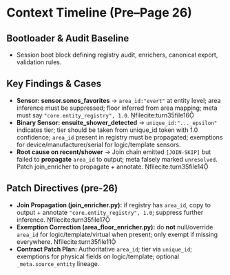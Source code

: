 # Context Timeline (Pre–Page 26)

## Bootloader & Audit Baseline

- Session boot block defining registry audit, enrichers, canonical export, validation rules.

## Key Findings & Cases

- **Sensor: sensor.sonos_favorites** → `area_id:"evert"` at entity level; area inference must be suppressed; floor inferred from area mapping; meta must say `"core.entity_registry", 1.0`. filecite:turn35file16
- **Binary Sensor: ensuite_shower_detected** → `unique_id:"..._epsilon"` indicates tier; tier should be taken from unique_id token with 1.0 confidence; `area_id` present in registry must be propagated; exemptions for device/manufacturer/serial for logic/template sensors.
- **Root cause on recent/shower** → Join chain emitted `[JOIN-SKIP]` but failed to **propagate** `area_id` to output; meta falsely marked `unresolved`. Patch join_enricher to propagate + annotate. filecite:turn35file14

## Patch Directives (pre‑26)

- **Join Propagation (join_enricher.py):** if registry has `area_id`, copy to output + annotate `"core.entity_registry", 1.0`; suppress further inference. filecite:turn35file17
- **Exemption Correction (area_floor_enricher.py):** do **not** null/override `area_id` for logic/template/virtual when present; only exempt if missing everywhere. filecite:turn35file11
- **Contract Patch Plan:** Authoritative `area_id`; tier via `unique_id`; exemptions for physical fields on logic/template; optional `_meta.source_entity` lineage.
